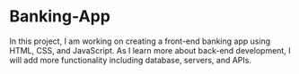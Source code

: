 # Banking-App
In this project, I am working on creating a front-end banking app using HTML, CSS, and JavaScript. As I learn more about back-end development, I will add more functionality including database, servers, and APIs.
